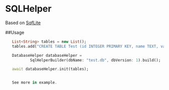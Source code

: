 # SQLHelper

Based on [SqfLite](https://pub.dev/packages/sqflite)

##Usage
 ```dart
    List<String> tables = new List();
    tables.add("CREATE TABLE Test (id INTEGER PRIMARY KEY, name TEXT, value INTEGER, num REAL)");

    DatabaseHelper databaseHelper =
            SqlHelperBuilder(dbName: "test.db", dbVersion: 1).build();

    await databaseHelper.init(tables);


    See more in example.
 ```

